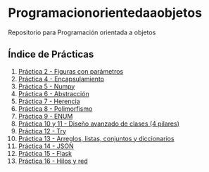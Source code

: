 # Programacionorientedaaobjetos
Repositorio para Programación orientada a objetos

## Índice de Prácticas

1. [Práctica 2 - Figuras con parámetros](https://github.com/ErikEduardoHE/Programacionorientedaaobjetos/blob/main/Practica2(Figuras_con_parametros)/Figuras_con_parametros.py)
2. [Práctica 4 - Encapsulamiento](https://github.com/ErikEduardoHE/Programacionorientedaaobjetos/blob/main/Practica4(Encapsulamiento)/Encapsulamiento.py)
3. [Práctica 5 - Numpy](https://github.com/ErikEduardoHE/Programacionorientedaaobjetos/tree/main/Practica5(Numpy))
4. [Práctica 6 - Abstracción](https://github.com/ErikEduardoHE/Programacionorientedaaobjetos/blob/main/Practica6(Abstraccion)/Abstraccion.py)
5. [Práctica 7 - Herencia](https://github.com/ErikEduardoHE/Programacionorientedaaobjetos/blob/main/Practica7(Herencia)/Herencia.py)
6. [Práctica 8 - Polimorfismo](https://github.com/ErikEduardoHE/Programacionorientedaaobjetos/blob/main/Practica8(Polimorfismo)/Polimorfismo.py)
7. [Práctica 9 - ENUM](https://github.com/ErikEduardoHE/Programacionorientedaaobjetos/blob/main/Practica9(ENUM)/ENUM.py)
8. [Práctica 10 y 11 - Diseño avanzado de clases (4 pilares)](https://github.com/ErikEduardoHE/Programacionorientedaaobjetos/blob/main/Practica10y11(Diseño_avanzado_de_clases)/Diseño_avanzado_de_clases(4pilares).py)
9. [Práctica 12 - Try](https://github.com/ErikEduardoHE/Programacionorientedaaobjetos/blob/main/Practica12(Try)/Try.py)
10. [Práctica 13 - Arreglos, listas, conjuntos y diccionarios](https://github.com/ErikEduardoHE/Programacionorientedaaobjetos/tree/main/Practica13(Arreglos%2C_listas%2C_conjuntos_y_diccionarios))
11. [Práctica 14 - JSON](https://github.com/ErikEduardoHE/Programacionorientedaaobjetos/blob/main/Practica14(Json)/Json.py)
12. [Práctica 15 - Flask](https://github.com/ErikEduardoHE/Programacionorientedaaobjetos/blob/main/Practica15(Flask)/Flask.py)
13. [Práctica 16 - Hilos y red](https://github.com/ErikEduardoHE/Programacionorientedaaobjetos/tree/main/Practica16(Hilos_y_red))
